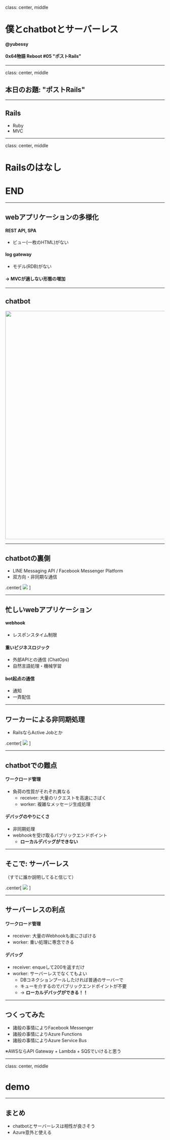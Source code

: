 class: center, middle

# 僕とchatbotとサーバーレス

#### @yubessy

#### 0x64物語 Reboot #05 "ポストRails"

---

class: center, middle

## 本日のお題: "ポストRails"

---

## Rails

* Ruby
* MVC

---

class: center, middle

# Railsのはなし

# END

---

## webアプリケーションの多様化

#### REST API, SPA

* ビュー(一枚のHTML)がない

#### log gateway

* モデル(RDB)がない

#### -> MVCが適しない形態の増加

---

## chatbot

<img src="line-bot.png" width="720" />

---

## chatbotの裏側

* LINE Messaging API / Facebook Messenger Platform
* 双方向・非同期な通信

.center[
    ![](chatbot-platform.png)
]

---

## 忙しいwebアプリケーション

#### webhook

* レスポンスタイム制限

#### 重いビジネスロジック

* 外部APIとの通信 (ChatOps)
* 自然言語処理・機械学習

#### bot起点の通信

* 通知
* 一斉配信

---

## ワーカーによる非同期処理

* RailsならActive Jobとか

.center[
    ![](worker.png)
]

---

## chatbotでの難点

#### ワークロード管理

* 負荷の性質がそれぞれ異なる
    * receiver: 大量のリクエストを高速にさばく
    * worker: 複雑なメッセージ生成処理

#### デバッグのやりにくさ

* 非同期処理
* webhookを受け取るパブリックエンドポイント
    * **ローカルデバッグができない**

---

## そこで: サーバーレス

（すでに誰か説明してると信じて）

.center[
    ![](serverless.png)
]

---

## サーバーレスの利点

#### ワークロード管理

* receiver: 大量のWebhookも楽にさばける
* worker: 重い処理に専念できる

#### デバッグ

* receiver: enqueして200を返すだけ
* worker: サーバーレスでなくてもよい
    * DBコネクションプールしたければ普通のサーバーで
    * キューを介するのでパブリックエンドポイントが不要
    * -> **ローカルデバッグができる！！**

---

## つくってみた

* 諸般の事情によりFacebook Messenger
* 諸般の事情によりAzure Functions
* 諸般の事情によりAzure Service Bus

※AWSならAPI Gateway + Lambda + SQSでいけると思う

---

class: center, middle

# demo

---

## まとめ

* chatbotとサーバーレスは相性が良さそう
* Azure意外と使える
